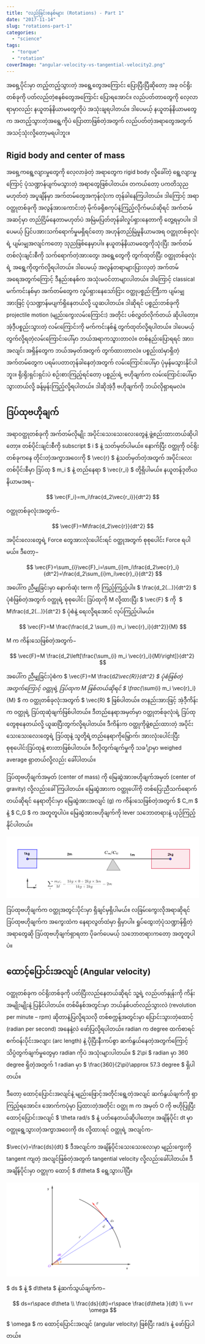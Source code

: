 ```yaml
---
title: "လည်ခြင်းစနစ်များ (Rotations) - Part 1"
date: "2017-11-14"
slug: "rotations-part-1"
categories:
  - "science"
tags:
  - "torque"
  - "rotation"
coverImage: "angular-velocity-vs-tangential-velocity2.png"
---
```


အရှေ့ပိုင်းမှာ တည့်တည့်သွားတဲ့ အရွေ့တွေအကြောင်း ပြောပြီးပြီဆိုတော့ အခု ဝင်ရိုးတစ်ခုကို ပတ်လည်တဲ့စနစ်တွေအကြောင်း ပြောရအောင်။ လည်ပတ်တာတွေကို လေ့လာရာမှာလည်း နယူတန်နိယာမတွေကိုပဲ အသုံးချရပါတယ်။ ဒါပေမယ့် နယူတန်နိယာမတွေက အတည့်သွားတဲ့အရွေ့ကိုပဲ ပြောတာဖြစ်တဲ့အတွက် လည်ပတ်တဲ့အရာတွေအတွက် အသင့်သုံးလို့တော့မရပါဘူး။

## Rigid body and center of mass

အရှေ့ကရွေ့လျားမှုတွေကို လေ့လာခဲ့တဲ့ အရာတွေက rigid body လို့ခေါ်တဲ့ ရွေ့လျားမှုကြောင့် ပုံသဏ္ဍာန်ပျက်မသွားတဲ့ အရာတွေဖြစ်ပါတယ်။ တကယ်တော့ ပကတိသုညမဟုတ်တဲ့ အပူချိန်မှာ အက်တမ်တွေအကုန်လုံးက တုန်ခါနေကြပါတယ်။ ဒါကြောင့် အရာဝတ္ထုတစ်ခုကို အလွန်အားကောင်းတဲ့ မိုက်ခရိုစကုပ်နဲ့ကြည့်လိုက်မယ်ဆိုရင် အက်တမ်အဆင့်မှာ တည်ငြိမ်နေတာမဟုတ်ပဲ အမြဲမပြတ်တုန်ခါလှုပ်ရှားနေတာကို တွေ့ရမှာပါ။ ဒါပေမယ့် ပြင်ပအားသက်ရောက်မှုမရှိရင်တော့ အဟုန်တည်မြဲမှုနိယာမအရ ဝတ္ထုတစ်ခုလုံးရဲ့ ပျမ်းမျှအလျင်ကတော့ သုညဖြစ်နေမှာပါ။ နယူတန်နိယာမတွေကိုသုံးပြီး အက်တမ်တစ်လုံးချင်းစီကို သက်ရောက်တဲ့အားတွေ၊ အရွေ့တွေကို တွက်ထုတ်ပြီး ဝတ္ထုတစ်ခုလုံးရဲ့ အရွေ့ကိုတွက်လို့ရပါတယ်။ ဒါပေမယ့် အလွန်တရာများပြားလှတဲ့ အက်တမ်အရေအတွက်ကြောင့် ဒီနည်းစနစ်က အသုံးမဝင်တာများပါတယ်။ ဒါကြောင့် classical မက်ကင်းနစ်မှာ အက်တမ်တွေက လှုပ်ရှားနေသော်ငြား ဝတ္ထုပစ္စည်းကြီးက ပျမ်းမျှအားဖြင့် ပုံသဏ္ဍာန်မပျက်ရှိနေတယ်လို့ ယူဆပါတယ်။ ဒါဆိုရင် ပစ္စည်းတစ်ခုကို projectile motion (မျည်းကွေးလမ်းကြောင်း) အတိုင်း ပစ်လွှတ်လိုက်တယ် ဆိုပါတော့။ အဲ့ဒီ့ပစ္စည်းသွားတဲ့ လမ်းကြောင်းကို မက်ကင်းနစ်နဲ့ တွက်ထုတ်လို့ရပါတယ်။ ဒါပေမယ့် တွက်လို့ရတဲ့လမ်းကြောင်းပေါ်မှာ ဘယ်အရာကသွားတာလဲ။ တစ်နည်းပြောရရင် အား၊ အလျင်၊ အရှိန်တွေက ဘယ်အမှတ်အတွက် တွက်ထားတာလဲ။ ပစ္စည်းထဲမှာရှိတဲ့ အက်တမ်တွေက ပရမ်းပတာတုန်ခါနေတဲ့အတွက် လမ်းကြောင်းပေါ်မှာ ပုံမှန်မသွားနိုင်ပါဘူး။ ရိုးရိုးရှင်းရှင်းပဲ စဉ်းစားကြည့်ရင်တော့ ပစ္စည်းရဲ့ ဗဟိုချက်က လမ်းကြောင်းပေါ်မှာသွားတယ်လို့ ခန့်မှန်းကြည့်လို့ရပါတယ်။ ဒါဆိုအဲ့ဒီ့ ဗဟိုချက်ကို ဘယ်လိုရှာရမလဲ။

## ဒြပ်ထုဗဟိုချက်

အရာဝတ္ထုတစ်ခုကို အက်တမ်လိုမျိုး အပိုင်းသေးသေးလေးတွေနဲ့ ဖွဲ့စည်းထားတယ်ဆိုပါတော့။ တစ်ပိုင်းချင်းစီကို subscript $ i $ နဲ့ သတ်မှတ်ပါမယ်။ နောက်ပြီး ဝတ္ထုကို ဝင်ရိုးတစ်ခုကနေ တိုင်းတဲ့အကွာအဝေးကို $ \vec{r} $ နဲ့သတ်မှတ်တဲ့အတွက် အပိုင်းလေးတစ်ပိုင်းစီမှာ ဒြပ်ထု $ m_i $ နဲ့ တည်နေရာ $ \vec{r_i} $ တို့ရှိပါမယ်။ နယူတန်ဒုတိယနိယာမအရ−

$$
\vec{F_i}=m_i\frac{d_2\vec{r_i}}{dt^2}
$$

ဝတ္ထုတစ်ခုလုံးအတွက်−

$$
\vec{F}=M\frac{d_2\vec{r}}{dt^2}
$$

အပိုင်းလေးတွေရဲ့ Force တွေအားလုံးပေါင်းရင် ဝတ္ထုအတွက် စုစုပေါင်း Force ရပါမယ်။ ဒီတော့−

$$
\vec{F}=\sum_{i}\vec{F}_i=\sum_{i}m_i\frac{d_2\vec{r}_i}{dt^2}=\frac{d_2\sum_{i}m_i\vec{r}_i}{dt^2}
$$

အပေါ်က ညီမျှခြင်းမှာ နောက်ဆုံး term ကို ကြည့်ကြည့်ပါ။ $ \frac{d_2(...)}{dt^2} $ ပုံစံဖြစ်တဲ့အတွက် ဝတ္ထုရဲ့ စုစုပေါင်း ဒြပ်ထုကို M လို့ထားပြီး $ \vec{F} $ ကို  $ M\frac{d_2(...)}{dt^2} $ ပုံစံနဲ့ ရေးလို့ရအောင် လုပ်ကြည့်ပါမယ်။

$$
\vec{F}=M \frac{\frac{d_2 \sum_{i} m_i \vec{r}_i}{dt^2}}{M}
$$

M က ကိန်းသေဖြစ်တဲ့အတွက်−

$$
\vec{F}=M \frac{d_2\left[\frac{\sum_{i} m_i \vec{r}_i}{M}\right]}{dt^2} 
$$

အပေါ်က ညီမျှခြင်းပုံစံက $ \vec{F}=M \frac{d*2\vec{R}}{dt^2} $ ပုံစံဖြစ်တဲ့အတွက်ကြောင့် ဝတ္ထုရဲ့ ဒြပ်ထုက M ဖြစ်တယ်ဆိုရင် $ \frac{\sum*{i} m_i \vec{r}\_i}{M} $ က ဝတ္ထုတစ်ခုလုံးအတွက် $ \vec{R} $ ဖြစ်ပါတယ်။ တနည်းအားဖြင့် အဲ့ဒီ့ကိန်းက ဝတ္ထုရဲ့ ဒြပ်ထုဆုံချက်ဖြစ်ပါတယ်။ ဒီတည်နေရာအမှတ်မှာ ဝတ္ထုတစ်ခုလုံးရဲ့ ဒြပ်ထုတွေစုနေတယ်လို့ ယူဆပြီးတွက်လို့ရပါတယ်။ ဒီကိန်းက ဝတ္ထုကိုဖွဲ့စည်းထားတဲ့ အပိုင်းသေးသေးလေးတွေရဲ့ ဒြပ်ထုနဲ့ သူတို့ရဲ့တည်နေရာကိုမြှောက်၊ အားလုံးပေါင်းပြီး စုစုပေါင်းဒြပ်ထုနဲ့ စားတာဖြစ်ပါတယ်။ ဒီလိုတွက်ချက်မှုကို သခင်္ျာမှာ weighed average ရှာတယ်လို့လည်း ခေါ်ပါတယ်။

ဒြပ်ထုဗဟိုချက်အမှတ် (center of mass) ကို မြေဆွဲအားဗဟိုချက်အမှတ် (center of gravity) လို့လည်းခေါ်ကြပါတယ်။ မြေဆွဲအားက ဝတ္ထုပေါ်ကို တစ်ပြေးညီသက်ရောက်တယ်ဆိုရင် နေရာတိုင်းမှာ မြေဆွဲအားအလျင် (g) က ကိန်းသေဖြစ်တဲ့အတွက် $ C_m $ နဲ့ $ C_G $ က အတူတူပါပဲ။ မြေဆွဲအားဗဟိုချက်ကို lever သဘောတရားနဲ့ ယှဉ်ကြည့်နိုင်ပါတယ်။

![Center of mass](images/center-of-mass.png)

ဒြပ်ထုဗဟိုချက်က ဝတ္ထုအတွင်းပိုင်းမှာ ရှိချင်မှရှိပါမယ်။ လခြမ်းကွေးလိုအရာဆိုရင် ဒြပ်ထုဗဟိုချက်က အကွေးထဲက နေရာလွတ်ထဲမှာ ရှိမှာပါ။ ရှုပ်ထွေးတဲ့ပုံသဏ္ဍာန်ရှိတဲ့အရာတွေဆို ဒြပ်ထုဗဟိုချက်ရှာရတာ ပိုခက်ပေမယ့် သဘောတရားကတော့ အတူတူပါပဲ။

## ထောင့်ပြောင်းအလျင် (Angular velocity)

ဝတ္ထုတစ်ခုက ဝင်ရိုးတစ်ခုကို ပတ်ပြီးလည်နေတယ်ဆိုရင် သူ့ရဲ့ လည်ပတ်နှုန်းကို ကိန်းအမျိုးမျိုးနဲ့ ပြနိုင်ပါတယ်။ တစ်မိနစ်အတွင်းမှာ ဘယ်နှစ်ပတ်လည်သွားလဲ (revolution per minute – rpm) ဆိုတာနဲ့ပြလို့ရသလို တစ်စက္ကန့်အတွင်းမှာ ပြောင်းသွားတဲ့ထောင့် (radian per second) အနေနဲ့လဲ ဖော်ပြလို့ရပါတယ်။ radian က degree ထက်စာရင် စက်ဝန်းပိုင်းအလျား (arc length) နဲ့ ပိုပြီးနီးကပ်စွာ ဆက်နွယ်နေတဲ့အတွက်ကြောင့် သိပ္ပံတွက်ချက်မှုတွေမှာ radian ကိုပဲ အသုံးများပါတယ်။ $ 2\pi $ radian မှာ 360 degree ရှိတဲ့အတွက် 1 radian မှာ $ \frac{360}{2\pi}\approx 57.3 degree $ ရှိပါတယ်။

ဒီတော့ ထောင့်ပြောင်းအလျင်နဲ့ မျည်းဖြောင့်အတိုင်းရွေ့တဲ့အလျင် ဆက်နွယ်ချက်ကို ရှာကြည့်ရအောင်။ အောက်ကပုံမှာ ပြထားတဲ့အတိုင်း ဝတ္ထု m က အမှတ် O ကို ဗဟိုပြုပြီး ထောင့်ပြောင်းအလျင် $ \theta rad/s $ နဲ့ ပတ်နေတယ်ဆိုပါတော့။ အချိန်ပိုင်း dt မှာ ဝတ္ထုရွေ့သွားတဲ့အကွာအဝေးကို ds လို့ထားရင် ဝတ္ထုရဲ့ အလျင်က-

$\vec{v}=\frac{ds}{dt} $ ဒီအလျင်က အချိန်ပိုင်းသေးသေးလေးမှာ မျည်းကွေးကို tangent ကျတဲ့ အလျင်ဖြစ်တဲ့အတွက် tangential velocity လို့လည်းခေါ်ပါတယ်။ ဒီအချိန်ပိုင်းမှာ ဝတ္ထုက ထောင့် $ d\theta $ ရွေ့သွားပါပြီ။

![Angular velocity vs tangential velocity](images/angular-velocity-vs-tangential-velocity2.png)

$ ds $ နဲ့ $ d\theta $ နဲ့ဆက်သွယ်ချက်က−

$$
ds=r\space d\theta \\
\frac{ds}{dt}=r\space \frac{d\theta }{dt} \\
v=r \omega
$$

$ \omega $ က ထောင့်ပြောင်းအလျင် (angular velocity) ဖြစ်ပြီး rad/s နဲ့ ဖော်ပြပါတယ်။
